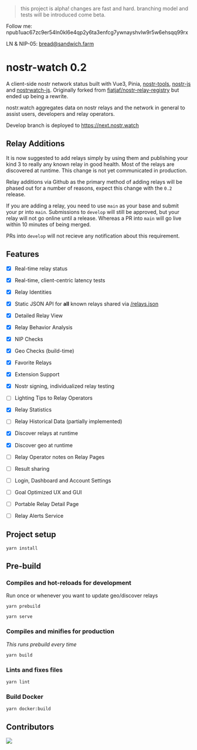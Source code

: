 > this project is alpha! changes are fast and hard. branching model and tests will be introduced come beta. 

Follow me: npub1uac67zc9er54ln0kl6e4qp2y6ta3enfcg7ywnayshvlw9r5w6ehsqq99rx

LN & NIP-05: bread@sandwich.farm  

# nostr-watch 0.2

A client-side nostr network status built with Vue3, Pinia, [nostr-tools](https://github.com/fiatjaf/nostr-tools), [nostr-js](https://github.com/jb55/nostr-js) and [nostrwatch-js](https://github.com/dskvr/nostrwatch-js). Originally forked from [fiatjaf/nostr-relay-registry](http://github.com/fiatjaf/nostr-relay-registry) but ended up being a rewrite.

nostr.watch aggregates data on nostr relays and the network in general to assist users, developers and relay operators. 

Develop branch is deployed to https://next.nostr.watch

## Relay Additions 
It is now suggested to add relays simply by using them and publishing your kind 3 to really any known relay in good health. Most of the relays are discovered at runtime. This change is not yet communicated in production. 

Relay additions via Github as the primary method of adding relays will be phased out for a number of reasons, expect this change with the `0.2` release.

If you are adding a relay, you need to use `main` as your base and submit your pr into `main`. Submissions to `develop` will still be approved, but your relay will not go online until a release. Whereas a PR into `main` will go live within 10 minutes of being merged. 

PRs into `develop` will not recieve any notification about this requirement. 

## Features
- [x] Real-time relay status 
- [x] Real-time, client-centric latency tests 
- [x] Relay Identities
- [x] Static JSON API for **all** known relays shared via [/relays.json](https://nostr.watch/relays.json)
- [x] Detailed Relay View
- [x] Relay Behavior Analysis
- [x] NIP Checks
- [x] Geo Checks (build-time)
- [x] Favorite Relays 
- [x] Extension Support 
- [x] Nostr signing, individualized relay testing 
- [ ] Lighting Tips to Relay Operators
- [x] Relay Statistics 
- [ ] Relay Historical Data (partially implemented)
- [x] Discover relays at runtime
- [x] Discover geo at runtime
- [ ] Relay Operator notes on Relay Pages 
- [ ] Result sharing
- [ ] Login, Dashboard and Account Settings
- [ ] Goal Optimized UX and GUI
- [ ] Portable Relay Detail Page
- [ ] Relay Alerts Service


## Project setup
```
yarn install
```

## Pre-build


### Compiles and hot-reloads for development
Run once or whenever you want to update geo/discover relays 
```
yarn prebuild
```
```
yarn serve
```

### Compiles and minifies for production
_This runs prebuild every time_
```
yarn build
```

### Lints and fixes files
```
yarn lint
```

### Build Docker
```
yarn docker:build
```

## Contributors

<a align="center" href="https://github.com/dskvr/nostr-watch/graphs/contributors">
  <img src="https://contrib.rocks/image?repo=dskvr/nostr-watch" />
</a>
